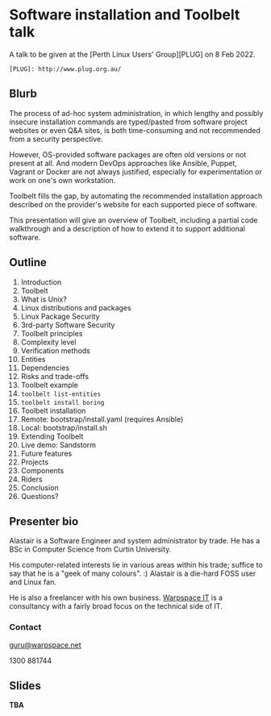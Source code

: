 # Software installation and Toolbelt talk
A talk to be given at the [Perth Linux Users' Group][PLUG] on 8 Feb 2022.

    [PLUG]: http://www.plug.org.au/

## Blurb

The process of ad-hoc system administration, in which lengthy and possibly insecure installation commands are typed/pasted from software project websites or even Q&A sites, is both time-consuming and not recommended from a security perspective.

However, OS-provided software packages are often old versions or not present at all. And modern DevOps approaches like Ansible, Puppet, Vagrant or Docker are not always justified, especially for experimentation or work on one's own workstation.

Toolbelt fills the gap, by automating the recommended installation approach described on the provider's website for each supported piece of software.

This presentation will give an overview of Toolbelt, including a partial code walkthrough and a description of how to extend it to support additional software.

## Outline

1. Introduction
  1. Toolbelt
  2. What is Unix?
  3. Linux distributions and packages
2. Linux Package Security
3. 3rd-party Software Security
4. Toolbelt principles
  1. Complexity level
  2. Verification methods
  3. Entities
  4. Dependencies
5. Risks and trade-offs
6. Toolbelt example
  1. `toolbelt list-entities`
  2. `toolbelt install boring`
7. Toolbelt installation
  1. Remote: bootstrap/install.yaml (requires Ansible)
  2. Local: bootstrap/install.sh
8. Extending Toolbelt
  1. Live demo: Sandstorm
9. Future features
  1. Projects
  2. Components
  3. Riders
10. Conclusion
11. Questions?

## Presenter bio

Alastair is a Software Engineer and system administrator by trade.  He has a BSc in Computer Science from Curtin University.

His computer-related interests lie in various areas within his trade; suffice to say that he is a "geek of many colours". :)  Alastair is a die-hard FOSS user and Linux fan.

He is also a freelancer with his own business.  [Warpspace IT](http://www.warpspace.net/) is a consultancy with a fairly broad focus on the technical side of IT.

### Contact

guru@warpspace.net

1300 881744

## Slides

**TBA**
